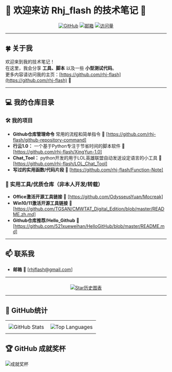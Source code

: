 # 🌟 欢迎来访 Rhj_flash 的技术笔记 🌟
<div align="center">

[![GitHub](https://img.shields.io/badge/GitHub-rhj--flash-181717?style=for-the-badge&logo=github)](https://github.com/rhj-flash)
[![邮箱](https://img.shields.io/badge/邮箱-rhjflash@gmail.com-red?style=for-the-badge&logo=gmail)](mailto:rhjflash@gmail.com)
[![访问量](https://komarev.com/ghpvc/?username=rhj-flash&color=blue&style=for-the-badge)](https://github.com/rhj-flash)

</div>





---

## 🍀 关于我

欢迎来到我的技术笔记！  
在这里，我会分享 **工具、脚本** 以及一些 **小型测试代码**。  
更多内容请访问我的主页：[https://github.com/rhj-flash](https://github.com/rhj-flash) 🚀

---

## 💻 我的仓库目录

### 🛠️ 我的项目
- **Github仓库管理命令** 常用的流程和简单指令 🔗 [https://github.com/rhj-flash/github-repository-command]
- **行云1.0：** 一个基于Python专注于节省时间的脚本软件 🔗 [https://github.com/rhj-flash/XingYun-1.0]
- **Chat_Tool：** python开发的用于LOL英雄联盟自动发送设定语言的小工具 🔗 [https://github.com/rhj-flash/LOL_Chat_Tool]
- **写过的实用函数/代码片段** 🔗 [https://github.com/rhj-flash/Function-Note]

### 🔗 实用工具/优质仓库（非本人开发/转载）
- **Office激活开源工具链接** 🔗 [https://github.com/OdysseusYuan/Mocreak]
- **Win10/11激活开源工具链接** 🔗 [https://github.com/TGSAN/CMWTAT_Digital_Edition/blob/master/README.zh.md]
- **Github仓库推荐/Hello_Github** 🔗 [https://github.com/521xueweihan/HelloGitHub/blob/master/README.md]

---

## 📫 联系我

- **邮箱** 🔗 [rhjflash@gmail.com]


---

<div align="center">

### 

[![Star历史图表](https://api.star-history.com/svg?repos=rhj-flash/github-repository-command,rhj-flash/XingYun-1.0,rhj-flash/LOL_Chat_Tool,rhj-flash/Function-Note&type=Date)](https://star-history.com/#rhj-flash/github-repository-command&rhj-flash/XingYun-1.0&rhj-flash/LOL_Chat_Tool&rhj-flash/Function-Note&Date)
</div>

---
## 📝 GitHub统计
<div align="center">
  <table style="width: 100%; border: none; border-collapse: collapse;">
    <tr>
      <td style="text-align: center; padding: 10px;">
        <img src="https://github-readme-stats.vercel.app/api?username=rhj-flash&show_icons=true&theme=radical&locale=cn&hide_border=true" alt="GitHub Stats" style="max-width: 100%; height: auto; display: block; margin: 0 auto;">
      </td>
      <td style="text-align: center; padding: 10px;">
        <img src="https://github-readme-stats.vercel.app/api/top-langs/?username=rhj-flash&layout=compact&theme=radical&locale=cn&hide_border=true" alt="Top Languages" style="max-width: 100%; height: auto; display: block; margin: 0 auto;">
      </td>
    </tr>
  </table>
</div>

## 🏆 GitHub 成就奖杯

![成就奖杯](https://github-profile-trophy.vercel.app/?username=rhj-flash&theme=radical&no-frame=true&margin-w=15)

